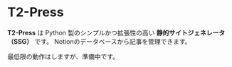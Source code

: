 # T2-Press

**T2-Press** は Python 製のシンプルかつ拡張性の高い **静的サイトジェネレータ（SSG）** です。
Notionのデータベースから記事を管理できます。

最低限の動作はしますが、準備中です。
